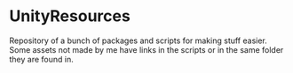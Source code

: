 # UnityResources

Repository of a bunch of packages and scripts for making stuff easier. Some assets not made by me have links in the scripts or in the same folder they are found in.

